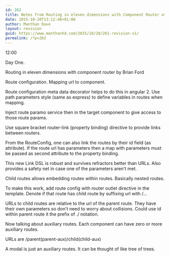 ```yaml
---
id: 262
title: Notes from Routing in eleven dimensions with Component Router at Angular Connect 2015
date: 2015-10-20T13:12:48+01:00
author: Manthan Dave
layout: revision
guid: https://www.manthanhd.com/2015/10/20/261-revision-v1/
permalink: /?p=262
---
```

12:00

Day One. 

Routing in eleven dimensions with component router by Brian Ford 

Route configuration. Mapping url to component. 

Route configuration meta data decorator helps to do this in angular 2. Use path parameters style (same as express) to define variables in routes when mapping. 

Inject route paramo service then in the target component to give access to those route params.

Use square bracket router-link (property binding) directive to provide links between routers. 

<!--more-->

From the RouteConfig, one can also link the routes by their id field (as attribute). If the route url has parameters then a map with parameters must be passed as second attribute to the property binding. 

This new Link DSL is robust and survives refractors better than URLs. Also provides a safety net in case one of the parameters aren't met. 

Child routes allows embedding routes within routes. Basically nested routes. 

To make this work, add route config with router outlet directive in the template. Denote if that route has child route by suffixing url with /… 

URLs to child routes are relative to the url of the parent route. They have their own parameters so don't need to worry about collisions. Could use id within parent route it the prefix of ./ notation. 

Now talking about auxiliary routes. Each component can have zero or more auxiliary routes. 

URLs are
/parent(parent-aux)/child(child-aux) 

A modal is just an auxiliary routes. It can be thought of like tree of trees.